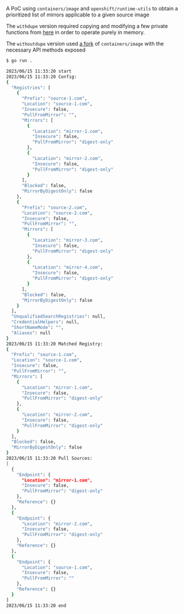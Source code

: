 A PoC using `containers/image` and `openshift/runtime-utils` to obtain a prioritized list of mirrors applicable to a given source image

The `withdupe` version required copying and modifying a few private functions from [here](https://github.com/containers/image/blob/04ba35d04e92eb4eba55563c8ccc404d3ffe7c19/pkg/sysregistriesv2/system_registries_v2.go) in order to operate purely in memory.

The `withoutdupe` version used [a fork]() of `containers/image` with the necessary API methods exposed


```sh
$ go run .

2023/06/15 11:33:20 start
2023/06/15 11:33:20 Config: 
{
  "Registries": [
    {
      "Prefix": "source-1.com",
      "Location": "source-1.com",
      "Insecure": false,
      "PullFromMirror": "",
      "Mirrors": [
        {
          "Location": "mirror-1.com",
          "Insecure": false,
          "PullFromMirror": "digest-only"
        },
        {
          "Location": "mirror-2.com",
          "Insecure": false,
          "PullFromMirror": "digest-only"
        }
      ],
      "Blocked": false,
      "MirrorByDigestOnly": false
    },
    {
      "Prefix": "source-2.com",
      "Location": "source-2.com",
      "Insecure": false,
      "PullFromMirror": "",
      "Mirrors": [
        {
          "Location": "mirror-3.com",
          "Insecure": false,
          "PullFromMirror": "digest-only"
        },
        {
          "Location": "mirror-4.com",
          "Insecure": false,
          "PullFromMirror": "digest-only"
        }
      ],
      "Blocked": false,
      "MirrorByDigestOnly": false
    }
  ],
  "UnqualifiedSearchRegistries": null,
  "CredentialHelpers": null,
  "ShortNameMode": "",
  "Aliases": null
}
2023/06/15 11:33:20 Matched Registry: 
{
  "Prefix": "source-1.com",
  "Location": "source-1.com",
  "Insecure": false,
  "PullFromMirror": "",
  "Mirrors": [
    {
      "Location": "mirror-1.com",
      "Insecure": false,
      "PullFromMirror": "digest-only"
    },
    {
      "Location": "mirror-2.com",
      "Insecure": false,
      "PullFromMirror": "digest-only"
    }
  ],
  "Blocked": false,
  "MirrorByDigestOnly": false
}
2023/06/15 11:33:20 Pull Sources: 
[
  {
    "Endpoint": {
      "Location": "mirror-1.com",
      "Insecure": false,
      "PullFromMirror": "digest-only"
    },
    "Reference": {}
  },
  {
    "Endpoint": {
      "Location": "mirror-2.com",
      "Insecure": false,
      "PullFromMirror": "digest-only"
    },
    "Reference": {}
  },
  {
    "Endpoint": {
      "Location": "source-1.com",
      "Insecure": false,
      "PullFromMirror": ""
    },
    "Reference": {}
  }
]
2023/06/15 11:33:20 end
```